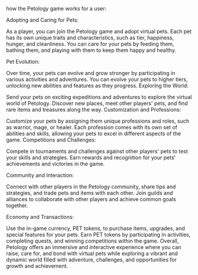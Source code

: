 how the Petology game works for a user:

Adopting and Caring for Pets:

As a player, you can join the Petology game and adopt virtual pets.
Each pet has its own unique traits and characteristics, such as tier, happiness, hunger, and cleanliness.
You can care for your pets by feeding them, bathing them, and playing with them to keep them happy and healthy.


Pet Evolution:

Over time, your pets can evolve and grow stronger by participating in various activities and adventures.
You can evolve your pets to higher tiers, unlocking new abilities and features as they progress.
Exploring the World:

Send your pets on exciting expeditions and adventures to explore the virtual world of Petology.
Discover new places, meet other players' pets, and find rare items and treasures along the way.
Customization and Professions:

Customize your pets by assigning them unique professions and roles, such as warrior, mage, or healer.
Each profession comes with its own set of abilities and skills, allowing your pets to excel in different aspects of the game.
Competitions and Challenges:

Compete in tournaments and challenges against other players' pets to test your skills and strategies.
Earn rewards and recognition for your pets' achievements and victories in the game.


Community and Interaction:

Connect with other players in the Petology community, share tips and strategies, and trade pets and items with each other.
Join guilds and alliances to collaborate with other players and achieve common goals together.


Economy and Transactions:

Use the in-game currency, PET tokens, to purchase items, upgrades, and special features for your pets.
Earn PET tokens by participating in activities, completing quests, and winning competitions within the game.
Overall, Petology offers an immersive and interactive experience where you can raise, care for, and bond with virtual pets while exploring a vibrant and dynamic world filled with adventure, challenges, and opportunities for growth and achievement.
